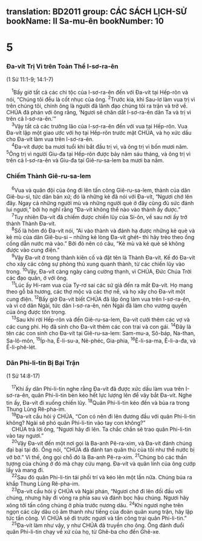 translation: BD2011
group: CÁC SÁCH LỊCH-SỬ
bookName: II Sa-mu-ên 
bookNumber: 10
-------

<div class="title"><h1>5</h1><h3>Ða-vít Trị Vì trên Toàn Thể I-sơ-ra-ên</h3><p>(1 Sử 11:1-9; 14:1-7)</p></div>
<span class="verse 2sa_5_1"> <sup>1</sup>Bấy giờ tất cả các chi tộc của I-sơ-ra-ên đến với Ða-vít tại Hếp-rôn và nói, “Chúng tôi đều là cốt nhục của ông. </span>
<span class="verse 2sa_5_2"><sup>2</sup>Trước kia, khi Sau-lơ làm vua trị vì trên chúng tôi, chính ông là người đã lãnh đạo chúng tôi ra trận và trở về. CHÚA đã phán với ông rằng, ‘Ngươi sẽ chăn dắt I-sơ-ra-ên dân Ta và trị vì trên cả I-sơ-ra-ên.’”<br/></span>
<span class="verse 2sa_5_3"> <sup>3</sup>Vậy tất cả các trưởng lão của I-sơ-ra-ên đến với vua tại Hếp-rôn. Vua Ða-vít lập một giao ước với họ tại Hếp-rôn trước mặt CHÚA, và họ xức dầu cho Ða-vít làm vua trên I-sơ-ra-ên.<br/></span>
<span class="verse 2sa_5_4"> <sup>4</sup>Ða-vít được ba mươi tuổi khi bắt đầu trị vì, và ông trị vì bốn mươi năm. </span>
<span class="verse 2sa_5_5"><sup>5</sup>Ông trị vì người Giu-đa tại Hếp-rôn được bảy năm sáu tháng, và ông trị vì trên cả I-sơ-ra-ên và Giu-đa tại Giê-ru-sa-lem ba mươi ba năm.<br/></span>
<div class="title"><h3>Chiếm Thành Giê-ru-sa-lem</h3></div>
<span class="verse 2sa_5_6"> <sup>6</sup>Vua và quân đội của ông đi lên tấn công Giê-ru-sa-lem, thành của dân Giê-bu-si, tức dân bản xứ; đó là những kẻ đã nói với Ða-vít, “Ngươi chớ lên đây. Ngay cả những người mù và những người què ở đây cũng đủ sức đánh lui ngươi,” bởi họ nghĩ rằng “Ða-vít không thể nào vào thành ấy được.”<br/></span>
<span class="verse 2sa_5_7"> <sup>7</sup>Tuy nhiên Ða-vít đã chiếm được chiến lũy của Si-ôn, về sau nơi ấy trở thành Thành Ða-vít.<br/></span>
<span class="verse 2sa_5_8"> <sup>8</sup>Số là hôm đó Ða-vít nói, “Ai vào thành và đánh hạ được những kẻ què và kẻ mù của dân Giê-bu-si – những kẻ lòng Ða-vít ghét– thì hãy trèo theo ống cống dẫn nước mà vào.” Bởi đó nên có câu, “Kẻ mù và kẻ què sẽ không được vào cung điện.” <br/></span>
<span class="verse 2sa_5_9"> <sup>9</sup>Vậy Ða-vít ở trong thành kiên cố và đặt tên là Thành Ða-vít. Kế đó Ða-vít cho xây các công sự phòng thủ xung quanh thành, từ các chiến lũy vào trong. </span>
<span class="verse 2sa_5_10"><sup>10</sup>Vậy, Ða-vít càng ngày càng cường thạnh, vì CHÚA, Ðức Chúa Trời các đạo quân, ở với ông.<br/></span>
<span class="verse 2sa_5_11"> <sup>11</sup>Lúc ấy Hi-ram vua của Ty-rơ sai các sứ giả đến ra mắt Ða-vít. Họ mang theo gỗ bá hương, các thợ mộc và các thợ nề, và họ xây cho Ða-vít một cung điện. </span>
<span class="verse 2sa_5_12"><sup>12</sup>Bấy giờ Ða-vít biết CHÚA đã lập ông làm vua trên I-sơ-ra-ên, và vì cớ dân Ngài, tức dân I-sơ-ra-ên, nên Ngài đã làm cho vương quyền của ông được tôn trọng.<br/></span>
<span class="verse 2sa_5_13"> <sup>13</sup>Sau khi rời Hếp-rôn và đến Giê-ru-sa-lem, Ða-vít cưới thêm các vợ và các cung phi. Họ đã sinh cho Ða-vít thêm các con trai và con gái. </span>
<span class="verse 2sa_5_14"><sup>14</sup>Ðây là tên các con sinh cho Ða-vít tại Giê-ru-sa-lem: Sam-mu-a, Sô-báp, Na-than, Sa-lô-môn, </span>
<span class="verse 2sa_5_15"><sup>15</sup>Íp-ha, Ê-li-su-a, Nê-phéc, Gia-phia, </span>
<span class="verse 2sa_5_16"><sup>16</sup>Ê-li-sa-ma, Ê-li-a-đa, và Ê-li-phê-lét.<br/></span>
<div class="title"><h3>Dân Phi-li-tin Bị Bại Trận</h3><p>(1 Sử 14:8-17)</p></div>
<span class="verse 2sa_5_17"> <sup>17</sup>Khi ấy dân Phi-li-tin nghe rằng Ða-vít đã được xức dầu làm vua trên I-sơ-ra-ên, quân Phi-li-tin bèn kéo hết lực lượng lên để vây bắt Ða-vít. Nghe tin ấy, Ða-vít đi xuống chiến lũy. </span>
<span class="verse 2sa_5_18"><sup>18</sup>Quân Phi-li-tin kéo đến và bủa ra trong Thung Lũng Rê-pha-im.<br/></span>
<span class="verse 2sa_5_19"> <sup>19</sup>Ða-vít cầu hỏi ý CHÚA, “Con có nên đi lên đương đầu với quân Phi-li-tin không? Ngài sẽ phó quân Phi-li-tin vào tay con không?”<br/> CHÚA trả lời ông, “Ngươi hãy đi lên. Ta chắc chắn sẽ trao quân Phi-li-tin vào tay ngươi.”<br/></span>
<span class="verse 2sa_5_20"> <sup>20</sup>Vậy Ða-vít đến một nơi gọi là Ba-anh Pê-ra-xim, và Ða-vít đánh chúng đại bại tại đó. Ông nói, “CHÚA đã đánh tan quân thù của tôi như thể nước bị vỡ bờ.” Vì thế, ông gọi chỗ đó là Ba-anh Pê-ra-xim. </span>
<span class="verse 2sa_5_21"><sup>21</sup>Chúng bỏ các thần tượng của chúng ở đó mà chạy cứu mạng. Ða-vít và quân lính của ông cướp lấy và mang đi.<br/></span>
<span class="verse 2sa_5_22"> <sup>22</sup>Sau đó quân Phi-li-tin tái phối trí và kéo lên một lần nữa. Chúng bủa ra khắp Thung Lũng Rê-pha-im.<br/></span>
<span class="verse 2sa_5_23"> <sup>23</sup>Ða-vít cầu hỏi ý CHÚA và Ngài phán, “Ngươi chớ đi lên đối đầu với chúng, nhưng hãy đi vòng ra phía sau và đánh bọc hậu chúng. Ngươi hãy xông tới tấn công chúng ở phía trước nương dâu. </span>
<span class="verse 2sa_5_24"><sup>24</sup>Khi ngươi nghe trên ngọn các cây dâu có âm thanh như tiếng của đoàn quân xung trận, hãy lập tức tấn công. Vì CHÚA sẽ đi trước ngươi và tấn công trại quân Phi-li-tin.”<br/></span>
<span class="verse 2sa_5_25"> <sup>25</sup>Ða-vít làm như vậy, y như CHÚA đã truyền cho ông. Ông đánh đuổi quân Phi-li-tin chạy về xứ của họ, từ Ghê-ba cho đến Ghê-xe.<br/></span>
